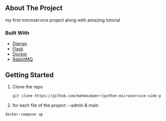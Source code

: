 <!-- ABOUT THE PROJECT -->
## About The Project

my first microservice project along with amazing tutorial



### Built With

* [Django](https://www.djangoproject.com/)
* [Flask](https://flask.palletsprojects.com/en/2.0.x/)
* [Docker](https://www.docker.com/)
* [RabbitMQ](https://www.rabbitmq.com/)



<!-- GETTING STARTED -->
## Getting Started

1. Clone the repo
   ```sh
   git clone https://github.com/mahmoudamrr/python-microservice-side-project.git
   ```

2. for each file of the project --admin & main
  ```sh
  docker-compose up
  ```